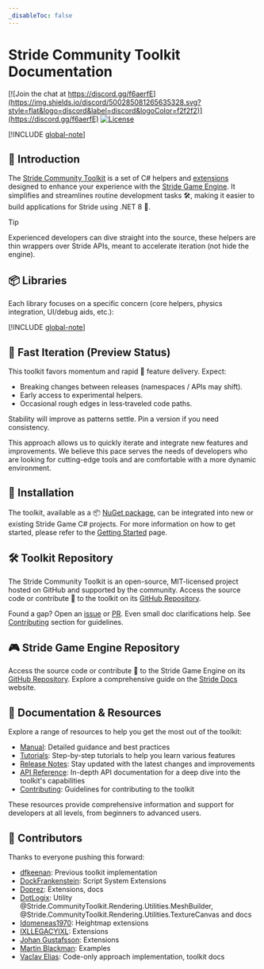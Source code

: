```yaml
---
_disableToc: false
---
```

# Stride Community Toolkit Documentation

[![Join the chat at https://discord.gg/f6aerfE](https://img.shields.io/discord/500285081265635328.svg?style=flat&logo=discord&label=discord&logoColor=f2f2f2)](https://discord.gg/f6aerfE)
[![License](https://img.shields.io/badge/license-MIT-blue)](https://github.com/stride3d/stride/blob/master/LICENSE.md)

[!INCLUDE [global-note](includes/global-note.md)]

## 👋 Introduction

The [Stride Community Toolkit](https://github.com/stride3d/stride-community-toolkit) is a set of C# helpers and [extensions](manual/animation-extensions/index.md) designed to enhance your experience with the [Stride Game Engine](https://www.stride3d.net/). It simplifies and streamlines routine development tasks 🛠️, making it easier to build applications for Stride using .NET 8 🎉.

> [!TIP]
> Experienced developers can dive straight into the source, these helpers are thin wrappers over Stride APIs, meant to accelerate iteration (not hide the engine).

## 📦 Libraries  

Each library focuses on a specific concern (core helpers, physics integration, UI/debug aids, etc.):

[!INCLUDE [global-note](includes/libraries.md)]

## 🚀 Fast Iteration (Preview Status)

This toolkit favors momentum and rapid 🏃 feature delivery. Expect:

- Breaking changes between releases (namespaces / APIs may shift).
- Early access to experimental helpers.
- Occasional rough edges in less‑traveled code paths.

Stability will improve as patterns settle. Pin a version if you need consistency.

This approach allows us to quickly iterate and integrate new features and improvements. We believe this pace serves the needs of developers who are looking for cutting-edge tools and are comfortable with a more dynamic environment.

## 🔧 Installation

The toolkit, available as a 📦 [NuGet package](https://www.nuget.org/profiles/StrideCommunity), can be integrated into new or existing Stride Game C# projects. For more information on how to get started, please refer to the [Getting Started](manual/getting-started.md) page.

## 🛠️ Toolkit Repository

The Stride Community Toolkit is an open-source, MIT-licensed project hosted on GitHub and supported by the community. Access the source code or contribute 🤝 to the toolkit on its [GitHub Repository](https://github.com/stride3d/stride-community-toolkit).

Found a gap? Open an [issue](https://github.com/stride3d/stride-community-toolkit/issues) or [PR](https://github.com/stride3d/stride-community-toolkit/pulls). Even small doc clarifications help. See [Contributing](contributing/index.md) section for guidelines.

## 🎮 Stride Game Engine Repository

Access the source code or contribute 🤝 to the Stride Game Engine on its [GitHub Repository](https://github.com/stride3d/stride). Explore a comprehensive guide on the [Stride Docs](https://doc.stride3d.net/) website.

## 📃 Documentation & Resources

Explore a range of resources to help you get the most out of the toolkit:

- [Manual](manual/index.md): Detailed guidance and best practices
- [Tutorials](tutorials/index.md): Step-by-step tutorials to help you learn various features
- [Release Notes](release-notes/index.md): Stay updated with the latest changes and improvements
- [API Reference](api/index.md): In-depth API documentation for a deep dive into the toolkit's capabilities
- [Contributing](contributing/index.md): Guidelines for contributing to the toolkit

These resources provide comprehensive information and support for developers at all levels, from beginners to advanced users.

## 👥 Contributors

Thanks to everyone pushing this forward:

- [dfkeenan](https://github.com/dfkeenan): Previous toolkit implementation
- [DockFrankenstein](https://github.com/DockFrankenstein): Script System Extensions
- [Doprez](https://github.com/Doprez): Extensions, docs
- [DotLogix](https://github.com/dotlogix): Utility @Stride.CommunityToolkit.Rendering.Utilities.MeshBuilder, @Stride.CommunityToolkit.Rendering.Utilities.TextureCanvas and docs
- [Idomeneas1970](https://github.com/Idomeneas1970): Heightmap extensions
- [IXLLEGACYIXL](https://github.com/IXLLEGACYIXL): Extensions
- [Johan Gustafsson](https://github.com/johang88): Extensions
- [Martin Blackman](https://github.com/mpblackman): Examples
- [Vaclav Elias](https://github.com/VaclavElias): Code-only approach implementation, toolkit docs
